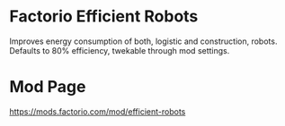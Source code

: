 # Factorio Efficient Robots
Improves energy consumption of both, logistic and construction, robots.  
Defaults to 80% efficiency, twekable through mod settings.

# Mod Page
https://mods.factorio.com/mod/efficient-robots
